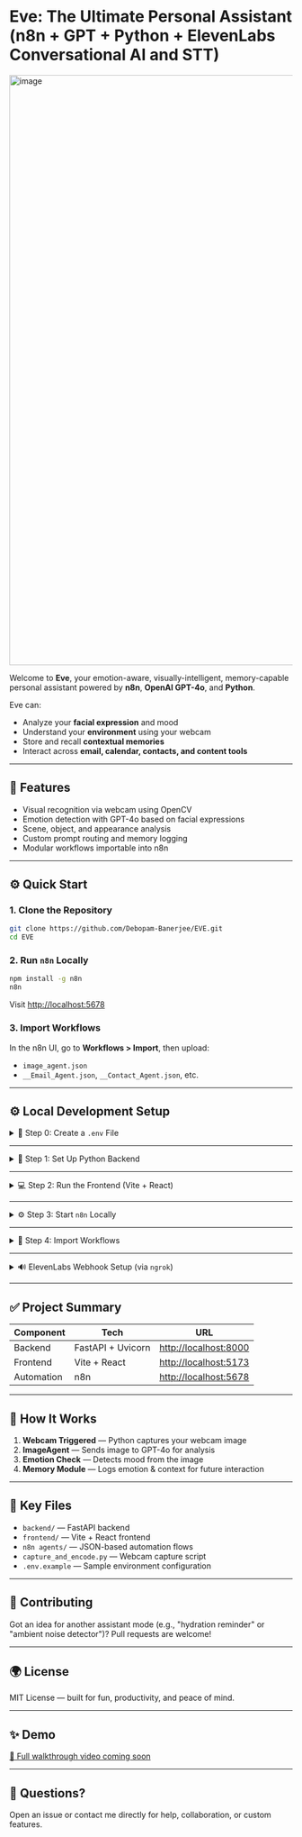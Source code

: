 # Eve: The Ultimate Personal Assistant (n8n + GPT + Python + ElevenLabs Conversational AI and STT)

<img width="1048" alt="image" src="https://github.com/user-attachments/assets/5d5d9ab5-752e-4481-8491-30dae1fadc30" />


Welcome to **Eve**, your emotion-aware, visually-intelligent, memory-capable personal assistant powered by **n8n**, **OpenAI GPT-4o**, and **Python**.

Eve can:
- Analyze your **facial expression** and mood
- Understand your **environment** using your webcam
- Store and recall **contextual memories**
- Interact across **email, calendar, contacts, and content tools**

---

## 💪 Features

- Visual recognition via webcam using OpenCV
- Emotion detection with GPT-4o based on facial expressions
- Scene, object, and appearance analysis
- Custom prompt routing and memory logging
- Modular workflows importable into n8n

---

## ⚙️ Quick Start

### 1. Clone the Repository

```bash
git clone https://github.com/Debopam-Banerjee/EVE.git
cd EVE
````

### 2. Run `n8n` Locally

```bash
npm install -g n8n
n8n
```

Visit [http://localhost:5678](http://localhost:5678)

### 3. Import Workflows

In the n8n UI, go to **Workflows > Import**, then upload:

* `image_agent.json`
* `__Email_Agent.json`, `__Contact_Agent.json`, etc.

---

## ⚙️ Local Development Setup

<details>
<summary>🔐 Step 0: Create a <code>.env</code> File</summary>

Create a `.env` file at the root or inside `/backend` and `/frontend`:

```env
# Backend .env
OPENAI_API_KEY=your-openai-api-key
ELEVENLABS_API_KEY=your-elevenlabs-api-key
ELEVEN_VOICE_ID=your-elevenlabs-voice-id
AGENT_ID=your-agent-id

# Frontend (Vite)
VITE_GOOGLE_MAPS_API_KEY=your-google-maps-api-key
```

🔗 Get your keys:

* [OpenAI API Key](https://platform.openai.com/account/api-keys)
* [ElevenLabs API](https://elevenlabs.io/)
* [Google Maps API](https://console.cloud.google.com/): Enable **Maps JavaScript API**

</details>

---

<details>
<summary>🐍 Step 1: Set Up Python Backend</summary>

```bash
cd backend
```

**Create and activate a virtual environment:**

* Windows:

  ```powershell
  python -m venv venv
  .\venv\Scripts\Activate.ps1
  ```

* macOS/Linux:

  ```bash
  python3 -m venv venv
  source venv/bin/activate
  ```

**Install dependencies:**

```bash
pip install fastapi uvicorn pydantic openai python-dotenv elevenlabs pyaudio
pip freeze > requirements.txt
```

**Start the server:**

```bash
uvicorn app:app --reload
```

Backend will run at [http://localhost:8000](http://localhost:8000)

</details>

---

<details>
<summary>💻 Step 2: Run the Frontend (Vite + React)</summary>

```bash
cd frontend
npm install
npm run dev
```

Frontend will run at [http://localhost:5173](http://localhost:5173)

</details>

---

<details>
<summary>⚙️ Step 3: Start <code>n8n</code> Locally</summary>

If not installed:

```bash
npm install -g n8n
```

Start:

```bash
n8n
```

Access [http://localhost:5678](http://localhost:5678)

> Or use the [n8n desktop app](https://n8n.io/download)

</details>

---

<details>
<summary>🧠 Step 4: Import Workflows</summary>

1. Visit [http://localhost:5678](http://localhost:5678)
2. Go to **Workflows > Import**
3. Upload:

* `image_agent.json`
* `__Email_Agent.json`
* `__Contact_Agent.json`
* (And others…)

</details>

---

<details>
<summary>🔊 ElevenLabs Webhook Setup (via <code>ngrok</code>)</summary>

To receive **voice responses and webhook events from ElevenLabs** while running Eve locally, you must expose your backend using `ngrok`.

---

### 🧪 Why ngrok?

ElevenLabs requires a **public HTTPS URL** to deliver webhook events. `ngrok` tunnels your local server to the internet securely.

---

### ⚙️ Setup Steps

1. Install ngrok:

   ```bash
   npm install -g ngrok
   ```

2. Authenticate:

   ```bash
   ngrok config add-authtoken <your_auth_token>
   ```

3. Reserve a free subdomain (in the ngrok dashboard), e.g.:

   ```
   your-url.ngrok-free.app
   ```

4. Start your backend:

   ```bash
   uvicorn app:app --reload
   ```

5. Expose it via ngrok:

   ```bash
   ngrok http 8000 --domain=your-url.ngrok-free.app
   ```

6. Set your ElevenLabs webhook to:

   ```
   https://your-url.ngrok-free.app/webhook/eve-postcall
   ```

---

### 💡 Optional: Use in .env

```env
WEBHOOK_URL=https://your-url.ngrok-free.app/webhook/eve-postcall
```

In Python:

```python
import os
WEBHOOK_URL = os.getenv("WEBHOOK_URL")
```

</details>

---

## ✅ Project Summary

| Component  | Tech              | URL                                            |
| ---------- | ----------------- | ---------------------------------------------- |
| Backend    | FastAPI + Uvicorn | [http://localhost:8000](http://localhost:8000) |
| Frontend   | Vite + React      | [http://localhost:5173](http://localhost:5173) |
| Automation | n8n               | [http://localhost:5678](http://localhost:5678) |

---

## 🔄 How It Works

1. **Webcam Triggered** — Python captures your webcam image
2. **ImageAgent** — Sends image to GPT-4o for analysis
3. **Emotion Check** — Detects mood from the image
4. **Memory Module** — Logs emotion & context for future interaction

---

## 📁 Key Files

* `backend/` — FastAPI backend
* `frontend/` — Vite + React frontend
* `n8n agents/` — JSON-based automation flows
* `capture_and_encode.py` — Webcam capture script
* `.env.example` — Sample environment configuration

---

## 📢 Contributing

Got an idea for another assistant mode (e.g., "hydration reminder" or "ambient noise detector")?
Pull requests are welcome!

---

## 🌍 License

MIT License — built for fun, productivity, and peace of mind.

---

## ✨ Demo

[🎥 Full walkthrough video coming soon](https://www.linkedin.com/feed/update/urn:li:activity:7335722019876913152/)

---

## 💬 Questions?

Open an issue or contact me directly for help, collaboration, or custom features.

```
